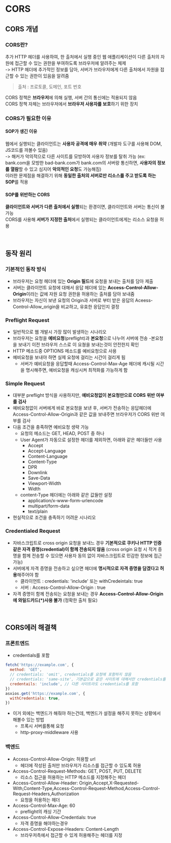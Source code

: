 # CORS

## CORS 개념

### CORS란?

추가 HTTP 헤더를 사용하여, 한 출처에서 실행 중인 웹 애플리케이션이 다른 출처의 자원에 접근할 수 있는 권한을 부여하도록 브라우저에 알려주는 체제
<br>
-> HTTP 헤더에 추가적인 정보를 담아, 서버가 브라우저에게 다른 출처에서 자원을 접근할 수 있는 권한이 있음을 알려줌

> 출처 : 프로토콜, 도메인, 포트 번호

CORS 정책은 **브라우저**에 의해 실행, 서버 간의 통신에는 적용되지 않음 <br>
CORS 정책 자체는 브라우저에서 **브라우저 사용자를 보호**하기 위한 장치

### CORS가 필요한 이유

#### SOP가 생긴 이유

웹에서 실행되는 클라이언트는 **사용자 공격에 매우 취약** (개발자 도구를 사용해 DOM, JS코드를 까볼수 있음) <br>
-> 해커가 악의적으로 다른 사이트를 모방하여 사용자 정보를 탈취 가능 (ex: bank.com을 모방한 bad-bank.com가 bank.com의 서버랑 통신하면, **사용자의 정보를 열람**할 수 있고 심지어 **악의적인 요청**도 가능해짐) <br>
이러한 문제점을 해결하기 위해 **동일한 출처의 서버로만 리소스를 주고 받도록 하는 SOP**를 적용

#### SOP를 위반하는 CORS

**클라이언트와 서버가 다른 출처에서 실행**되는 환경이면, 클라이언트와 서버는 통신이 불가능 <br>
CORS를 사용해 **서버가 지정한 출처**에서 실행되는 클라이언트에게는 리소스 요청을 허용

<br>

## 동작 원리

### 기본적인 동작 방식

- 브라우저는 요청 헤더에 있는 **Origin 필드**에 요청을 보내는 출처를 담아 제출
- 서버는 클라이언트 요청에 대해서 응답 헤더에 있는 **Access-Control-Allow-Origin**이라는 값에 자원 요청 권한을 허용하는 출처를 담아 보내줌
- 브라우저는 자신이 보낸 요청의 Origin과 서버로 부터 받은 응답의 Aceess-Control-Allow_origin을 비교하고, 유효한 응답인지 결정

### Preflight Request

- 일반적으로 웹 개발시 가장 많이 발생하는 시나리오
- 브라우저는 요청을 **예비요청**(preflight)과 **본요청**으로 나누어 서버에 전송 -본요청을 보내기 이전 브라우저 스스로 이 요쳥을 보내는것이 안전한지 확인
- HTTP 메소드중 OPTIONS 메소드를 예비요청으로 사용
- 예비요청을 보내야 하면 실제 요청에 걸리는 시간이 걸리게 됨
  - 서버가 예비요청을 응답할때 Access-Control-Max-Age 헤더에 캐시될 시간을 명시해주면, 예비요청을 캐싱시켜 최적화를 가능하게 함

### Simple Request

- 대부분 preflight 방식을 사용하지만, **예비요청없이 본요청만으로 CORS 위반 여부를 검사**
- 예비요청없이 서버에게 바로 본요청을 보낸 후, 서버가 전송하는 응답헤더에 Access-Control-Allow-Origin과 같은 값을 보내주면 브라우저가 CORS 위반 여부를 검사
- 다음 조건을 충족하면 예비요청 생략 가능
  - 요청의 메소드는 GET, HEAD, POST 중 하나
  - User Agent가 자동으로 설정한 헤더를 제외하면, 아래와 같은 헤더들만 사용
    - Accept
    - Accept-Language
    - Content-Language
    - Content-Type
    - DPR
    - Downlink
    - Save-Data
    - Viewport-Width
    - Width
  - content-Type 헤더에는 아래와 같은 값들만 설정
    - application/x-www-form-urlencode
    - multipart/form-data
    - text/plain
- 현실적으로 조건을 충족하기 어려운 시나리오

### Credentialed Request

- 자바스크립트로 cross origin 요청을 보내느 경우 **기본적으로 쿠키나 HTTP 인증 같은 자격 증명(credential)이 함께 전송되지 않음** (cross origin 요청 시 작겨 증명을 함께 전송할 수 있으면 사용자 동의 없이 자바스크립트로 민감한 정보에 접근 가능)
- 서버에게 자격 증명을 전송하고 싶으면 헤더에 **명시적으로 자격 증명을 담겠다고 허용**해주어야 함
  - 클라이언트 : credentials: 'include' 또는 withCredeintals: true
  - 서버 : Access-Control-Allow-Origin : true
- 자격 증명이 함께 전송되는 요청을 보내는 경우 **Access-Control-Allow-Origin에 와일드카드(\*)사용 불가** (정확한 출처 필요)

<br>

## CORS에러 해결책

### 프론트엔드

- credentials를 포함

```JavaScript
fetch('https://example.com', {
  method: 'GET',
  // credentials: 'omit', credentials를 요청에 포함하지 않음
  // credentials: 'same-site', 기본값으로 같은 사이트에 대해서만 credentials를 포함
  credentails: 'include', // 다른 사이트라도 credentials를 포함
})
asxios.get('https://example.com', {
  withCredentials: true,
})
```

- 이거 외에는 백엔드가 해줘야 하는건데, 백엔드가 설정을 해주지 못하는 상황에서 해볼수 있는 방법
  - 프록시 서버를통해 요청
  - http-proxy-middleware 사용

### 백엔드

- Access-Control-Allow-Origin: 허용할 url
  - 헤더에 작성된 출처만 브라우저가 리소스를 접근할 수 있도록 허용
- Access-Control-Request-Methods: GET, POST, PUT, DELETE
  - 리소스 접근을 허용하는 HTTP 메소드를 지정해주는 헤더
- Access-Control-Allow-Header: Origin,Accept,X-Requested-With,Content-Type,Access-Control-Request-Method,Access-Control-Request-Headers,Authorization
  - 요청을 허용하는 헤더
- Access-Control-Max-Age: 60
  - preflight의 캐싱 기간
- Access-Control-Allow-Credentials: true
  - 자격 증명을 해야하는경우
- Access-Control-Expose-Headers: Content-Length
  - 브라우저측에서 접근할 수 있게 허용해주는 헤더를 지정
